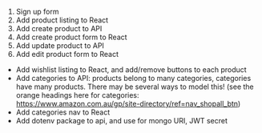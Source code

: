 1. Sign up form
2. Add product listing to React
3. Add create product to API
4. Add create product form to React
5. Add update product to API
6. Add edit product form to React

- Add wishlist listing to React, and add/remove buttons to each product
- Add categories to API: products belong to many categories, categories have many products. There may be several ways to model this! (see the orange headings here for categories: https://www.amazon.com.au/gp/site-directory/ref=nav_shopall_btn)
- Add categories nav to React
- Add dotenv package to api, and use for mongo URI, JWT secret